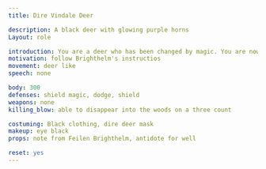 ```yaml
---
title: Dire Vindale Deer

description: A black deer with glowing purple horns
Layout: role

introduction: You are a deer who has been changed by magic. You are now faster and stronger than any other deer, and your horns glow a bright purple. You are under the control of Feilen Brighthelm, and do whatever tasks he tells you. You will not fight, but run away.
motivation: follow Brighthelm's instructios
movement: deer like
speech: none

body: 300
defenses: shield magic, dodge, shield
weapons: none
killing_blow: able to disappear into the woods on a three count

costuming: Black clothing, dire deer mask 
makeup: eye black
props: note from Feilen Brighthelm, antidote for well

reset: yes
---
```

